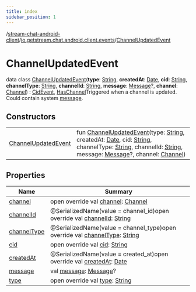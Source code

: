 ```yaml
---
title: index
sidebar_position: 1
---
```

/[stream-chat-android-client](../../index.md)/[io.getstream.chat.android.client.events](../index.md)/[ChannelUpdatedEvent](index.md)  
  
  
  
# ChannelUpdatedEvent  
data class [ChannelUpdatedEvent](index.md)(**type**: [String](https://kotlinlang.org/api/latest/jvm/stdlib/kotlin/-string/index.html), **createdAt**: [Date](https://developer.android.com/reference/kotlin/java/util/Date.html), **cid**: [String](https://kotlinlang.org/api/latest/jvm/stdlib/kotlin/-string/index.html), **channelType**: [String](https://kotlinlang.org/api/latest/jvm/stdlib/kotlin/-string/index.html), **channelId**: [String](https://kotlinlang.org/api/latest/jvm/stdlib/kotlin/-string/index.html), **message**: [Message](../../io.getstream.chat.android.client.models/Message/index.md)?, **channel**: [Channel](../../io.getstream.chat.android.client.models/Channel/index.md)) : [CidEvent](../CidEvent/index.md), [HasChannel](../HasChannel/index.md)Triggered when a channel is updated. Could contain system [message](message.md).  
  
## Constructors  
  
| | |
|---|---|
| <a name="io.getstream.chat.android.client.events/ChannelUpdatedEvent/ChannelUpdatedEvent/#kotlin.String#java.util.Date#kotlin.String#kotlin.String#kotlin.String#io.getstream.chat.android.client.models.Message?#io.getstream.chat.android.client.models.Channel/PointingToDeclaration/"></a>[ChannelUpdatedEvent](ChannelUpdatedEvent.md)| <a name="io.getstream.chat.android.client.events/ChannelUpdatedEvent/ChannelUpdatedEvent/#kotlin.String#java.util.Date#kotlin.String#kotlin.String#kotlin.String#io.getstream.chat.android.client.models.Message?#io.getstream.chat.android.client.models.Channel/PointingToDeclaration/"></a>fun [ChannelUpdatedEvent](ChannelUpdatedEvent.md)(type: [String](https://kotlinlang.org/api/latest/jvm/stdlib/kotlin/-string/index.html), createdAt: [Date](https://developer.android.com/reference/kotlin/java/util/Date.html), cid: [String](https://kotlinlang.org/api/latest/jvm/stdlib/kotlin/-string/index.html), channelType: [String](https://kotlinlang.org/api/latest/jvm/stdlib/kotlin/-string/index.html), channelId: [String](https://kotlinlang.org/api/latest/jvm/stdlib/kotlin/-string/index.html), message: [Message](../../io.getstream.chat.android.client.models/Message/index.md)?, channel: [Channel](../../io.getstream.chat.android.client.models/Channel/index.md))|
  
  
## Properties  
  
|  Name |  Summary | 
|---|---|
| <a name="io.getstream.chat.android.client.events/ChannelUpdatedEvent/channel/#/PointingToDeclaration/"></a>[channel](channel.md)| <a name="io.getstream.chat.android.client.events/ChannelUpdatedEvent/channel/#/PointingToDeclaration/"></a>open override val [channel](channel.md): [Channel](../../io.getstream.chat.android.client.models/Channel/index.md)|
| <a name="io.getstream.chat.android.client.events/ChannelUpdatedEvent/channelId/#/PointingToDeclaration/"></a>[channelId](channelId.md)| <a name="io.getstream.chat.android.client.events/ChannelUpdatedEvent/channelId/#/PointingToDeclaration/"></a>@SerializedName(value = channel_id)open override val [channelId](channelId.md): [String](https://kotlinlang.org/api/latest/jvm/stdlib/kotlin/-string/index.html)|
| <a name="io.getstream.chat.android.client.events/ChannelUpdatedEvent/channelType/#/PointingToDeclaration/"></a>[channelType](channelType.md)| <a name="io.getstream.chat.android.client.events/ChannelUpdatedEvent/channelType/#/PointingToDeclaration/"></a>@SerializedName(value = channel_type)open override val [channelType](channelType.md): [String](https://kotlinlang.org/api/latest/jvm/stdlib/kotlin/-string/index.html)|
| <a name="io.getstream.chat.android.client.events/ChannelUpdatedEvent/cid/#/PointingToDeclaration/"></a>[cid](cid.md)| <a name="io.getstream.chat.android.client.events/ChannelUpdatedEvent/cid/#/PointingToDeclaration/"></a>open override val [cid](cid.md): [String](https://kotlinlang.org/api/latest/jvm/stdlib/kotlin/-string/index.html)|
| <a name="io.getstream.chat.android.client.events/ChannelUpdatedEvent/createdAt/#/PointingToDeclaration/"></a>[createdAt](createdAt.md)| <a name="io.getstream.chat.android.client.events/ChannelUpdatedEvent/createdAt/#/PointingToDeclaration/"></a>@SerializedName(value = created_at)open override val [createdAt](createdAt.md): [Date](https://developer.android.com/reference/kotlin/java/util/Date.html)|
| <a name="io.getstream.chat.android.client.events/ChannelUpdatedEvent/message/#/PointingToDeclaration/"></a>[message](message.md)| <a name="io.getstream.chat.android.client.events/ChannelUpdatedEvent/message/#/PointingToDeclaration/"></a>val [message](message.md): [Message](../../io.getstream.chat.android.client.models/Message/index.md)?|
| <a name="io.getstream.chat.android.client.events/ChannelUpdatedEvent/type/#/PointingToDeclaration/"></a>[type](type.md)| <a name="io.getstream.chat.android.client.events/ChannelUpdatedEvent/type/#/PointingToDeclaration/"></a>open override val [type](type.md): [String](https://kotlinlang.org/api/latest/jvm/stdlib/kotlin/-string/index.html)|

